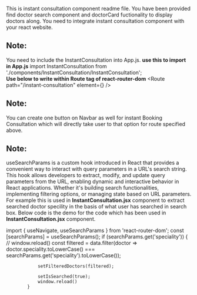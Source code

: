 This is instant consultation component readme file. You have been provided find doctor search component and  doctorCard fuctionality to display doctors along. You need to integrate instant consultation component with your react website.
## Note:
You need to include the InstantConsultation into App.js. 
**use this to import in App.js**
import InstantConsultation from './components/InstantConsultation/InstantConsultation';  
**Use below to write within Route tag of react-router-dom** 
<Route path="/instant-consultation" element={<InstantConsultation />} />

## Note:
You can create one button on Navbar as well for instant Booking Consultation which will directly take user to that option for route specified above.


## Note:
useSearchParams is a custom hook introduced in React that provides a convenient way to interact with query parameters in a URL's search string. This hook allows developers to extract, modify, and update query parameters from the URL, enabling dynamic and interactive behavior in React applications. Whether it's building search functionalities, implementing filtering options, or managing state based on URL parameters. For example this is used in **InstantConsultation.jsx** component to extract searched doctor specility in the basis of what user has searched in search box. Below code is the demo for the code which has been used in **InstantConsultation.jsx** component.

import { useNavigate, useSearchParams } from 'react-router-dom';
 const [searchParams] = useSearchParams();
   if (searchParams.get('speciality')) {
                // window.reload()
                const filtered = data.filter(doctor => doctor.speciality.toLowerCase() === searchParams.get('speciality').toLowerCase());

                setFilteredDoctors(filtered);
                
                setIsSearched(true);
                window.reload()
            }